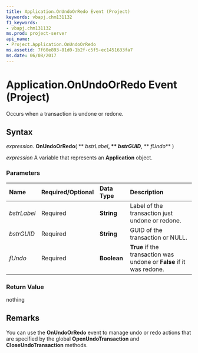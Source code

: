 ```yaml
---
title: Application.OnUndoOrRedo Event (Project)
keywords: vbapj.chm131132
f1_keywords:
- vbapj.chm131132
ms.prod: project-server
api_name:
- Project.Application.OnUndoOrRedo
ms.assetid: 7f60e893-81d0-1b2f-c5f5-ec1451633fa7
ms.date: 06/08/2017
---
```



# Application.OnUndoOrRedo Event (Project)

Occurs when a transaction is undone or redone.


## Syntax

 _expression_. **OnUndoOrRedo**( ** _bstrLabel_**, ** _bstrGUID_**, ** _fUndo_** )

 _expression_ A variable that represents an **Application** object.


### Parameters



|**Name**|**Required/Optional**|**Data Type**|**Description**|
|:-----|:-----|:-----|:-----|
| _bstrLabel_|Required|**String**|Label of the transaction just undone or redone.|
| _bstrGUID_|Required|**String**|GUID of the transaction or NULL.|
| _fUndo_|Required|**Boolean**|**True** if the transaction was undone or **False** if it was redone.|

### Return Value

nothing


## Remarks

You can use the  **OnUndoOrRedo** event to manage undo or redo actions that are specified by the global **OpenUndoTransaction** and **CloseUndoTransaction** methods.


